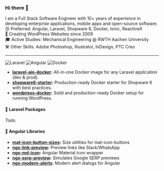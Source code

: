 ### Hi there 👋

I am a Full Stack Software Engineer with 10+ years of experience in developing enterprise applications, mobile apps and open-source software.<br>
😍 Preferred: Angular, Laravel, Shopware 6, Docker, Ionic, ReactiveX<br>
🐢 Creating WordPress Websites since 2009<br>
🎓 Active Studies: Mechanical Engineering @ RWTH Aachen University<br>
🛠 Other Skills: Adobe Photoshop, Illustrator, InDesign, PTC Creo<br>

---
![Laravel](https://img.shields.io/badge/-Laravel-FF2D20?style=flat&logo=laravel&logoColor=white)
![Angular](https://img.shields.io/badge/-Angular-DD0031?style=flat&logo=angular&logoColor=white)
![Docker](https://img.shields.io/badge/-Docker-2496ED?style=flat&logo=docker&logoColor=white)

- **[laravel-aio-docker](https://github.com/jonaaix/laravel-aio-docker):** All-in-one Docker image for any Laravel application (dev & prod).
- **[shopware6-starter](https://github.com/jonaaix/shopware6-starter):** Production-ready Docker starter for Shopware 6 with best practices.
- **[wordpress-docker](https://github.com/jonaaix/wordpress-docker):** Solid and production-ready Docker setup for running WordPress.

#### 🐘 Laravel Packages
*Todo*

#### 📐 Angular Libraries
- **[mat-icon-button-sizes](https://github.com/jonaaix/mat-icon-button-sizes):** Size utilities for mat-icon-buttons
- **[ngx-link-preview](https://github.com/jonaaix/ngx-link-preview):** Preview links like Slack/WhatsApp
- **[ngx-md-icon](https://github.com/jonaaix/ngx-md-icon):** Angular Material icon wrapper
- **[ngx-serp-preview](https://github.com/jonaaix/ngx-serp-preview):** Simulates Google SERP previews
- **[ngx-modern-alerts](https://github.com/jonaaix/ngx-modern-alerts):** Modern alert dialogs for Angular
